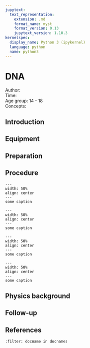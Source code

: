 ```yaml
---
jupytext:
  text_representation:
    extension: .md
    format_name: myst
    format_version: 0.13
    jupytext_version: 1.10.3
kernelspec:
  display_name: Python 3 (ipykernel)
  language: python
  name: python3
---
```


# DNA


Author:     \
Time:	  	\
Age group:	14 - 18\
Concepts:	

## Introduction

## Equipment

## Preparation

## Procedure

```{figure} demo93_figure1.jpg
---
width: 50%
align: center
---
some caption
```

```{figure} demo93_figure2.jpg
---
width: 50%
align: center
---
some caption
```

```{figure} demo93_figure3.jpg
---
width: 50%
align: center
---
some caption
```

```{figure} demo93_figure4.jpg
---
width: 50%
align: center
---
some caption
```


## Physics background

## Follow-up

## References
```{bibliography}
:filter: docname in docnames
```